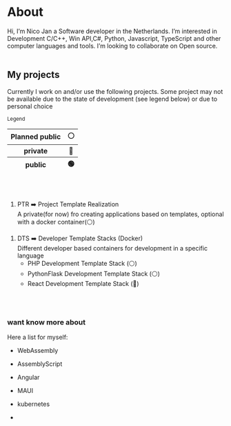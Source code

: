 # About 
Hi, I’m Nico Jan a Software developer in the Netherlands. I’m interested in Development C/C++, Win API,C#, Python, Javascript, TypeScript and other computer languages and tools. I’m looking to collaborate on Open source.
<br><br>

## My projects
Currently I work on and/or use the following projects. Some project may not be available due to the state of development (see legend below) or due to personal choice

<sub>Legend</sub>
<table>
    <thead>                
        <tr>  <th>Planned public</th><th>⚪</th>  </tr>
        <tr>  <th>private</th><th>🔴</th>  </tr>        
        <tr>  <th>public</th> <th>🟢</th>  </tr>
    </thead>    
</table><br><br>




1. PTR ➡️ Project Template Realization<br>
  A private(for now) fro creating applications based on templates, optional with a docker container(⚪)<br>
  <!-- [Click here](https://www.google.com) <br><br> -->
1. DTS ➡️ Developer Template Stacks (Docker) <br>
  Different developer based containers for development in a specific language
   * PHP Development Template Stack (⚪)
   * PythonFlask Development Template Stack  (⚪)
   * React Development Template Stack  (🔴)




<br><br>
### want know more about
Here a list for myself:
- WebAssembly
- AssemblyScript
- Angular
- MAUI
- kubernetes
  
- 
<!--- 
- 📫 How to reach me at Nico2993ee@live.nl

-  <a href="https://gist.github.com/NicoJanE/c4433a9836ff5da1a8900e27f8614546">Something</a>  
-->

<!---
NicoJanE/NicoJanE is a ✨ special ✨ repository because its `README.md` (this file) appears on your GitHub profile.
You can click the Preview link to take a look at your changes.
--->
